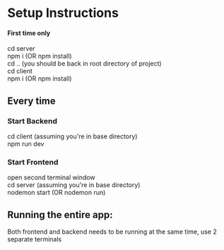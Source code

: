 # Setup Instructions

#### First time only

cd server  
npm i (OR npm install)  
cd .. (you should be back in root directory of project)  
cd client  
npm i (OR npm install)

## Every time

### Start Backend

cd client (assuming you're in base directory)  
npm run dev

### Start Frontend

open second terminal window  
cd server (assuming you're in base directory)  
nodemon start (OR nodemon run)

## Running the entire app:

Both frontend and backend needs to be running at the same time, use 2 separate terminals
